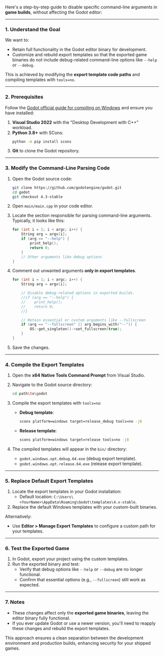 Here's a step-by-step guide to disable specific command-line arguments in **game builds**, without affecting the Godot editor:

---

### **1. Understand the Goal**
We want to:
- Retain full functionality in the Godot editor binary for development.
- Customize and rebuild export templates so that the exported game binaries do not include debug-related command-line options like `--help` or `--debug`.

This is achieved by modifying the **export template code paths** and compiling templates with `tools=no`.

---

### **2. Prerequisites**
Follow the [Godot official guide for compiling on Windows](https://docs.godotengine.org/en/latest/contributing/development/compiling/compiling_for_windows.html) and ensure you have installed:
1. **Visual Studio 2022** with the "Desktop Development with C++" workload.
2. **Python 3.8+** with SCons:
   ```bash
   python -m pip install scons
   ```
3. **Git** to clone the Godot repository.

---

### **3. Modify the Command-Line Parsing Code**
1. Open the Godot source code:
   ```bash
   git clone https://github.com/godotengine/godot.git
   cd godot
   git checkout 4.3-stable
   ```

2. Open `main/main.cpp` in your code editor.

3. Locate the section responsible for parsing command-line arguments. Typically, it looks like this:
   ```cpp
   for (int i = 1; i < argc; i++) {
       String arg = argv[i];
       if (arg == "--help") {
           print_help();
           return 0;
       }
       // Other arguments like debug options
   }
   ```

4. Comment out unwanted arguments **only in export templates**.

   ```cpp
   for (int i = 1; i < argc; i++) {
       String arg = argv[i];
   
       // Disable debug-related options in exported builds.
       //if (arg == "--help") {
       //    print_help();
       //    return 0;
       //}
   
       // Retain essential or custom arguments like --fullscreen
       if (arg == "--fullscreen" || arg.begins_with("--")) {
           OS::get_singleton()->set_fullscreen(true);
       }
   }
   ```

5. Save the changes.

---

### **4. Compile the Export Templates**
1. Open the **x64 Native Tools Command Prompt** from Visual Studio.

2. Navigate to the Godot source directory:
   ```bash
   cd path\to\godot
   ```

3. Compile the export templates with `tools=no`:
   - **Debug template**:
     ```bash
     scons platform=windows target=release_debug tools=no -j8
     ```
   - **Release template**:
     ```bash
     scons platform=windows target=release tools=no -j8
     ```

4. The compiled templates will appear in the `bin/` directory:
   - `godot.windows.opt.debug.64.exe` (debug export template).
   - `godot.windows.opt.release.64.exe` (release export template).

---

### **5. Replace Default Export Templates**
1. Locate the export templates in your Godot installation:
   - Default location: `C:\Users\<YourName>\AppData\Roaming\Godot\templates\4.x-stable`.
2. Replace the default Windows templates with your custom-built binaries.

Alternatively:
- Use **Editor > Manage Export Templates** to configure a custom path for your templates.

---

### **6. Test the Exported Game**
1. In Godot, export your project using the custom templates.
2. Run the exported binary and test:
   - Verify that debug options like `--help` or `--debug` are no longer functional.
   - Confirm that essential options (e.g., `--fullscreen`) still work as expected.

---

### **7. Notes**
- These changes affect only the **exported game binaries**, leaving the editor binary fully functional.
- If you ever update Godot or use a newer version, you'll need to reapply these changes and rebuild the export templates.

This approach ensures a clean separation between the development environment and production builds, enhancing security for your shipped games.
